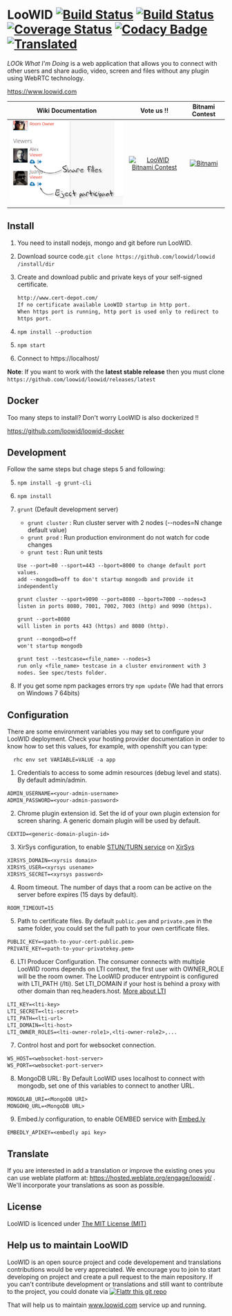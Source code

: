 # LooWID [![Build Status](https://travis-ci.org/loowid/loowid.svg?branch=master)](https://travis-ci.org/loowid/loowid) [![Build Status](https://api.shippable.com/projects/54d253435ab6cc13528acebb/badge?branchName=master)](https://app.shippable.com/projects/54d253435ab6cc13528acebb/builds/latest) [![Coverage Status](https://coveralls.io/repos/loowid/loowid/badge.svg?branch=master)](https://coveralls.io/r/loowid/loowid?branch=master) [![Codacy Badge](https://www.codacy.com/project/badge/ac8effa59d594bb0aa4c344da6a92527)](https://www.codacy.com/public/alexballeste/loowid) [![Translated](https://hosted.weblate.org/widgets/loowid/-/svg-badge.svg)](https://hosted.weblate.org/engage/loowid/?utm_source=widget)

*LOOk What I'm Doing* is a web application that allows you to connect with other users and share audio, video, screen and files without any plugin using WebRTC technology.

https://www.loowid.com

Wiki Documentation | Vote us !! | Bitnami Contest
:---:|:---:|:---:
[![Wiki Documentation](https://raw.githubusercontent.com/loowid/loowid-doc/master/images/howtouse/6-user-buttons.png)](https://github.com/loowid/loowid/wiki)|[![LooWID Bitnami Contest](https://d33np9n32j53g7.cloudfront.net/assets/stacks/loowid/img/loowid-module-20caa0b9cc4fc99d7b5929ab83f8418f.png)](https://bitnami.com/stack/loowid)|[![Bitnami](https://pbs.twimg.com/profile_images/378800000732241585/9e00ada9691f6aab16668cfb9dfa2f1c_normal.png)](https://bitnami.com/contest?page=3&product=loowid&utm_campaign=Application%2BContest&utm_medium=badge&utm_source=bitnami&utm_term=loowid)

  
## Install

  1. You need to install nodejs, mongo and git before run LooWID.
  2. Download source code.`
      git clone https://github.com/loowid/loowid /install/dir
`
  3. Create and download public and private keys of your self-signed certificate.

      ```
      http://www.cert-depot.com/
      If no certificate available LooWID startup in http port. 
      When https port is running, http port is used only to redirect to https port.
      ```
      
  4. `npm install --production`
  5. `npm start`
  6. Connect to https://localhost/

**Note**: If you want to work with the **latest stable release** then you must clone `https://github.com/loowid/loowid/releases/latest`

## Docker

  Too many steps to install? Don't worry LooWID is also dockerized !!
  
  https://github.com/loowid/loowid-docker
  
## Development

  Follow the same steps but chage steps 5 and following:
  
  5. `npm install -g grunt-cli`
 
  6. `npm install`
  
  7. `grunt` (Default development server)
  
	 * `grunt cluster`	: Run cluster server with 2 nodes (--nodes=N change default value)
	 * `grunt prod`		: Run production environment do not watch for code changes
	 * `grunt test`		: Run unit tests

	 ```
	 Use --port=80 --sport=443 --bport=8000 to change default port values.
	 add --mongodb=off to don't startup mongodb and provide it independently
	 ```
	 ```
	 grunt cluster --sport=9090 --port=8080 --bport=7000 --nodes=3 
	 listen in ports 8080, 7001, 7002, 7003 (http) and 9090 (https).
	 ```
	 ```
	 grunt --port=8080 
	 will listen in ports 443 (https) and 8080 (http).
	 ```
	 ```
	 grunt --mongodb=off 
	 won't startup mongodb
	 ```
	 ```
	 grunt test --testcase=<file_name> --nodes=3 
	 run only <file_name> testcase in a cluster environment with 3 nodes. See spec/tests folder.
	 ```
   
  7. If you get some npm packages errors try `npm update` (We had that errors on Windows 7 64bits)
  
## Configuration


  There are some environment variables you may set to configure your LooWID deployment. 
  Check your hosting provider documentation in order to know how to set this values, for example, with openshift you can type:
  ```
  	rhc env set VARIABLE=VALUE -a app
  ```
  1. Credentials to access to some admin resources (debug level and stats). By default admin/admin.

  ```
  ADMIN_USERNAME=<your-admin-username>
  ADMIN_PASSWORD=<your-admin-password>
  ```
  2. Chrome plugin extension id. Set the id of your own plugin extension for screen sharing. A generic domain plugin will be used by default.
  
  ```
  CEXTID=<generic-domain-plugin-id>
  ```
  3. XirSys configuration, to enable [STUN/TURN service](https://github.com/loowid/loowid/wiki/LooWID's-communication-stack) on [XirSys](https://xirsys.com/)
  
  ```
  XIRSYS_DOMAIN=<xyrsis domain>
  XIRSYS_USER=<xyrsys usename>
  XIRSYS_SECRET=<xyrsys password>
  ```
  4. Room timeout. The number of days that a room can be active on the server before expires (15 days by default).

  ```
  ROOM_TIMEOUT=15
  ```
  5. Path to certificate files. By default `public.pem` and `private.pem` in the same folder, you could set the full path to your own certificate files.

  ```
  PUBLIC_KEY=<path-to-your-cert-public.pem>
  PRIVATE_KEY=<path-to-your-privatekey.pem>
  ```

  6. LTI Producer Configuration. The consumer connects with multiple LooWID rooms depends on LTI context, the first user with OWNER_ROLE will be the room owner. 
  The LooWID producer entrypoint is configured with LTI_PATH (/lti). Set LTI_DOMAIN if your host is behind a proxy with other domain than req.headers.host. [More about LTI](https://github.com/loowid/loowid/wiki/Setting-up-IMS-LTI-connection)

  ```
  LTI_KEY=<lti-key>
  LTI_SECRET=<lti-secret>
  LTI_PATH=<lti-url>
  LTI_DOMAIN=<lti-host>
  LTI_OWNER_ROLES=<lti-owner-role1>,<lti-owner-role2>,...
  ```

  7. Control host and port for websocket connection. 

  ```
  WS_HOST=<websocket-host-server>
  WS_PORT=<websocket-port-server>
  ```

  8. MongoDB URL: By Default LooWID uses localhost to connect with mongodb, set one of this variables to connect to another URL. 

  ```
  MONGOLAB_URI=<MongoDB URI>
  MONGOHQ_URL=<MongoDB URL>
  ```

  9. Embed.ly configuration, to enable OEMBED service with [Embed.ly](http://embed.ly/)
  
  ```
  EMBEDLY_APIKEY=<embedly api key>
  ```
  
## Translate
  If you are interested in add a translation or improve the existing ones you can use weblate platform at: 
  https://hosted.weblate.org/engage/loowid/ . We'll incorporate your translations as soon as possible.
  
## License
  LooWID is licenced under [The MIT License (MIT)](https://github.com/loowid/loowid/blob/master/LICENSE)
  
## Help us to maintain LooWID
LooWID is an open source project and code developement and translations contributions would be very appreciated. We encourage you to join to start developing on project and create a pull request to the main repository. If you can't contribute development or translations and still want to contribute to the project, you could donate via  [![Flattr this git repo](http://api.flattr.com/button/flattr-badge-large.png)](https://flattr.com/submit/auto?user_id=LoowidCOM&url=https://www.loowid.com&title=LooWID&language=&tags=github&category=software) 

That will help us to maintain www.loowid.com service up and running.  
  
  
